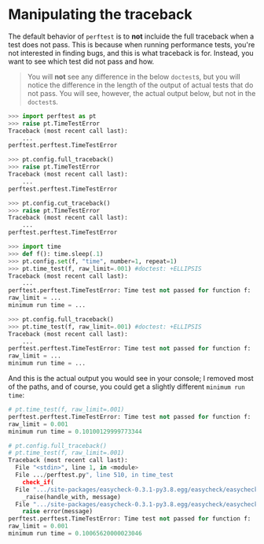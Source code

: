 # Manipulating the traceback

The default behavior of `perftest` is to **not** incluide the full traceback when a test does not pass. This is because when running performance tests, you're not interested in finding bugs, and this is what traceback is for. Instead, you want to see which test did not pass and how.

> You will **not** see any difference in the below `doctest`s, but you will notice the difference in the length of the output of actual tests that do not pass. You will see, however, the actual output below, but not in the `doctest`s.


```python
>>> import perftest as pt
>>> raise pt.TimeTestError
Traceback (most recent call last):
    ...
perftest.perftest.TimeTestError

>>> pt.config.full_traceback()
>>> raise pt.TimeTestError
Traceback (most recent call last):
    ...
perftest.perftest.TimeTestError

>>> pt.config.cut_traceback()
>>> raise pt.TimeTestError
Traceback (most recent call last):
    ...
perftest.perftest.TimeTestError

```

```python
>>> import time
>>> def f(): time.sleep(.1)
>>> pt.config.set(f, "time", number=1, repeat=1)
>>> pt.time_test(f, raw_limit=.001) #doctest: +ELLIPSIS
Traceback (most recent call last):
    ...
perftest.perftest.TimeTestError: Time test not passed for function f:
raw_limit = ...
minimum run time = ...

>>> pt.config.full_traceback()
>>> pt.time_test(f, raw_limit=.001) #doctest: +ELLIPSIS
Traceback (most recent call last):
    ...
perftest.perftest.TimeTestError: Time test not passed for function f:
raw_limit = ...
minimum run time = ...

```

And this is the actual output you would see in your console; I removed most of the paths, and of course, you could get a slightly different `minimum run time`:

```python
# pt.time_test(f, raw_limit=.001)
perftest.perftest.TimeTestError: Time test not passed for function f:
raw_limit = 0.001
minimum run time = 0.10100129999773344
```

```python
# pt.config.full_traceback()
# pt.time_test(f, raw_limit=.001)
Traceback (most recent call last):
  File "<stdin>", line 1, in <module>
  File .../perftest.py", line 510, in time_test
    check_if(
  File ".../site-packages/easycheck-0.3.1-py3.8.egg/easycheck/easycheck.py", line 114, in check_if
    _raise(handle_with, message)
  File ".../site-packages/easycheck-0.3.1-py3.8.egg/easycheck/easycheck.py", line 848, in _raise
    raise error(message)
perftest.perftest.TimeTestError: Time test not passed for function f:
raw_limit = 0.001
minimum run time = 0.10065620000023046
```
